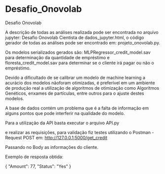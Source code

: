 # Desafio_Onovolab
Desafio Onovolab

A descrição de todas as análises realizada pode ser encontrada no arquivo jupyter: Desafio Onovolab Cientista de dados_jupyter.html, o código gerador de todas as análises pode ser encontrado em: projeto_onovolab.py.

Os modelos serializados gerados são: MLPRegressor_credit_model.sav para determinação da quantidade de empréstimo e floresta_credit_model.sav para determinar se o cliente irá pagar ou não o empréstimo.

Devido a dificultado de se calibrar um modelo de machine learning a acurácio dos modelos nãoforam otimizadas, é preferível em um ambiente de produção real a utilização de algoritmos de otimização como Algoritmos Genéticos, enxames de partículas, entre outros para o ajuste destes modelos.

A base de dados contém um problema que é a falta de informação em alguns pontos que pode interferir na qualidade do modelo.

Para a utilização da API basta executar o arquivo API.py

e realizar as requisições, para validação fiz testes utilizando o Postman - Request POST em:
http://127.0.0.1:5000/get_credit

Passando no Body as informações do cliente.

Exemplo de resposta obtida:

{
  "Amount": 77,
  "Status": "Yes"
}
